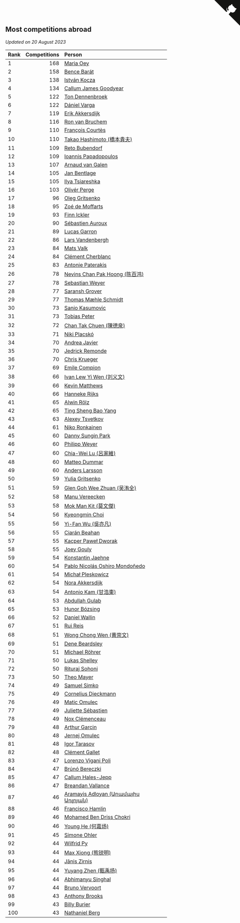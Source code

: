 ## Most competitions abroad

*Updated on 20 August 2023*

| Rank | Competitions | Person |
| :--- | ---: | :--- |
| 1 | 168 | [Maria Oey](https://www.worldcubeassociation.org/persons/2007OEYM01) |
| 2 | 158 | [Bence Barát](https://www.worldcubeassociation.org/persons/2008BARA01) |
| 3 | 138 | [István Kocza](https://www.worldcubeassociation.org/persons/2005KOCZ01) |
| 4 | 134 | [Callum James Goodyear](https://www.worldcubeassociation.org/persons/2012GOOD02) |
| 5 | 122 | [Ton Dennenbroek](https://www.worldcubeassociation.org/persons/2003DENN01) |
| 6 | 122 | [Dániel Varga](https://www.worldcubeassociation.org/persons/2008VARG01) |
| 7 | 119 | [Erik Akkersdijk](https://www.worldcubeassociation.org/persons/2005AKKE01) |
| 8 | 116 | [Ron van Bruchem](https://www.worldcubeassociation.org/persons/2003BRUC01) |
| 9 | 110 | [François Courtès](https://www.worldcubeassociation.org/persons/2008COUR01) |
| 10 | 110 | [Takao Hashimoto (橋本貴夫)](https://www.worldcubeassociation.org/persons/2007HASH01) |
| 11 | 109 | [Reto Bubendorf](https://www.worldcubeassociation.org/persons/2012BUBE01) |
| 12 | 109 | [Ioannis Papadopoulos](https://www.worldcubeassociation.org/persons/2013PAPA01) |
| 13 | 107 | [Arnaud van Galen](https://www.worldcubeassociation.org/persons/2006GALE01) |
| 14 | 105 | [Jan Bentlage](https://www.worldcubeassociation.org/persons/2010BENT01) |
| 15 | 105 | [Ilya Tsiareshka](https://www.worldcubeassociation.org/persons/2012TERE01) |
| 16 | 103 | [Olivér Perge](https://www.worldcubeassociation.org/persons/2007PERG01) |
| 17 | 96 | [Oleg Gritsenko](https://www.worldcubeassociation.org/persons/2011GRIT01) |
| 18 | 95 | [Zoé de Moffarts](https://www.worldcubeassociation.org/persons/2010MOFF02) |
| 19 | 93 | [Finn Ickler](https://www.worldcubeassociation.org/persons/2012ICKL01) |
| 20 | 90 | [Sébastien Auroux](https://www.worldcubeassociation.org/persons/2008AURO01) |
| 21 | 89 | [Lucas Garron](https://www.worldcubeassociation.org/persons/2006GARR01) |
| 22 | 86 | [Lars Vandenbergh](https://www.worldcubeassociation.org/persons/2003VAND01) |
| 23 | 84 | [Mats Valk](https://www.worldcubeassociation.org/persons/2007VALK01) |
| 24 | 84 | [Clément Cherblanc](https://www.worldcubeassociation.org/persons/2014CHER05) |
| 25 | 83 | [Antonie Paterakis](https://www.worldcubeassociation.org/persons/2012PATE01) |
| 26 | 78 | [Nevins Chan Pak Hoong (陈百鸿)](https://www.worldcubeassociation.org/persons/2010CHAN20) |
| 27 | 78 | [Sebastian Weyer](https://www.worldcubeassociation.org/persons/2010WEYE02) |
| 28 | 77 | [Saransh Grover](https://www.worldcubeassociation.org/persons/2014GROV01) |
| 29 | 77 | [Thomas Mæhle Schmidt](https://www.worldcubeassociation.org/persons/2013SCHM02) |
| 30 | 73 | [Sanio Kasumovic](https://www.worldcubeassociation.org/persons/2009KASU01) |
| 31 | 73 | [Tobias Peter](https://www.worldcubeassociation.org/persons/2014PETE03) |
| 32 | 72 | [Chan Tak Chuen (陳德泉)](https://www.worldcubeassociation.org/persons/2007CHUE01) |
| 33 | 71 | [Niki Placskó](https://www.worldcubeassociation.org/persons/2008PLAC01) |
| 34 | 70 | [Andrea Javier](https://www.worldcubeassociation.org/persons/2010JAVI01) |
| 35 | 70 | [Jedrick Remonde](https://www.worldcubeassociation.org/persons/2008REMO01) |
| 36 | 70 | [Chris Krueger](https://www.worldcubeassociation.org/persons/2006KRUE01) |
| 37 | 69 | [Emile Compion](https://www.worldcubeassociation.org/persons/2007COMP01) |
| 38 | 66 | [Ivan Lew Yi Wen (刘义文)](https://www.worldcubeassociation.org/persons/2012WENI01) |
| 39 | 66 | [Kevin Matthews](https://www.worldcubeassociation.org/persons/2010MATT02) |
| 40 | 66 | [Hanneke Rijks](https://www.worldcubeassociation.org/persons/2008RIJK01) |
| 41 | 65 | [Alwin Rölz](https://www.worldcubeassociation.org/persons/2016ROLZ01) |
| 42 | 65 | [Ting Sheng Bao Yang](https://www.worldcubeassociation.org/persons/2008BAOY01) |
| 43 | 63 | [Alexey Tsvetkov](https://www.worldcubeassociation.org/persons/2017TSVE02) |
| 44 | 61 | [Niko Ronkainen](https://www.worldcubeassociation.org/persons/2010RONK01) |
| 45 | 60 | [Danny Sungin Park](https://www.worldcubeassociation.org/persons/2015PARK13) |
| 46 | 60 | [Philipp Weyer](https://www.worldcubeassociation.org/persons/2010WEYE01) |
| 47 | 60 | [Chia-Wei Lu (呂家維)](https://www.worldcubeassociation.org/persons/2007LUCH01) |
| 48 | 60 | [Matteo Dummar](https://www.worldcubeassociation.org/persons/2017DUMM01) |
| 49 | 60 | [Anders Larsson](https://www.worldcubeassociation.org/persons/2003LARS01) |
| 50 | 59 | [Yulia Gritsenko](https://www.worldcubeassociation.org/persons/2012SIDO01) |
| 51 | 59 | [Glen Goh Wee Zhuan (吴洧全)](https://www.worldcubeassociation.org/persons/2015ZHUA01) |
| 52 | 58 | [Manu Vereecken](https://www.worldcubeassociation.org/persons/2010VERE01) |
| 53 | 58 | [Mok Man Kit (莫文傑)](https://www.worldcubeassociation.org/persons/2009KITM01) |
| 54 | 56 | [Kyeongmin Choi](https://www.worldcubeassociation.org/persons/2017CHOI07) |
| 55 | 56 | [Yi-Fan Wu (吳亦凡)](https://www.worldcubeassociation.org/persons/2010WUIF01) |
| 56 | 55 | [Ciarán Beahan](https://www.worldcubeassociation.org/persons/2012BEAH01) |
| 57 | 55 | [Kacper Paweł Dworak](https://www.worldcubeassociation.org/persons/2020DWOR01) |
| 58 | 55 | [Joey Gouly](https://www.worldcubeassociation.org/persons/2007GOUL01) |
| 59 | 54 | [Konstantin Jaehne](https://www.worldcubeassociation.org/persons/2015JAEH01) |
| 60 | 54 | [Pablo Nicolás Oshiro Mondoñedo](https://www.worldcubeassociation.org/persons/2010MOND01) |
| 61 | 54 | [Michał Pleskowicz](https://www.worldcubeassociation.org/persons/2009PLES01) |
| 62 | 54 | [Nora Akkersdijk](https://www.worldcubeassociation.org/persons/2009CHRI03) |
| 63 | 54 | [Antonio Kam (甘浩東)](https://www.worldcubeassociation.org/persons/2017TUNG13) |
| 64 | 53 | [Abdullah Gulab](https://www.worldcubeassociation.org/persons/2014GULA02) |
| 65 | 53 | [Hunor Bózsing](https://www.worldcubeassociation.org/persons/2009BOZS01) |
| 66 | 52 | [Daniel Wallin](https://www.worldcubeassociation.org/persons/2013WALL03) |
| 67 | 51 | [Rui Reis](https://www.worldcubeassociation.org/persons/2015REIS02) |
| 68 | 51 | [Wong Chong Wen (黄崇文)](https://www.worldcubeassociation.org/persons/2014WENW01) |
| 69 | 51 | [Dene Beardsley](https://www.worldcubeassociation.org/persons/2009BEAR01) |
| 70 | 51 | [Michael Röhrer](https://www.worldcubeassociation.org/persons/2009ROHR01) |
| 71 | 50 | [Lukas Shelley](https://www.worldcubeassociation.org/persons/2016SHEL03) |
| 72 | 50 | [Rituraj Sohoni](https://www.worldcubeassociation.org/persons/2012SOHO01) |
| 73 | 50 | [Theo Mayer](https://www.worldcubeassociation.org/persons/2012MAYE01) |
| 74 | 49 | [Samuel Simko](https://www.worldcubeassociation.org/persons/2016SIMK01) |
| 75 | 49 | [Cornelius Dieckmann](https://www.worldcubeassociation.org/persons/2009DIEC01) |
| 76 | 49 | [Matic Omulec](https://www.worldcubeassociation.org/persons/2010OMUL02) |
| 77 | 49 | [Juliette Sébastien](https://www.worldcubeassociation.org/persons/2014SEBA01) |
| 78 | 49 | [Nox Clémenceau](https://www.worldcubeassociation.org/persons/2015CLEM03) |
| 79 | 48 | [Arthur Garcin](https://www.worldcubeassociation.org/persons/2014GARC27) |
| 80 | 48 | [Jernej Omulec](https://www.worldcubeassociation.org/persons/2010OMUL01) |
| 81 | 48 | [Igor Tarasov](https://www.worldcubeassociation.org/persons/2016TARA04) |
| 82 | 48 | [Clément Gallet](https://www.worldcubeassociation.org/persons/2004GALL02) |
| 83 | 47 | [Lorenzo Vigani Poli](https://www.worldcubeassociation.org/persons/2007POLI01) |
| 84 | 47 | [Brúnó Bereczki](https://www.worldcubeassociation.org/persons/2008BERE01) |
| 85 | 47 | [Callum Hales-Jepp](https://www.worldcubeassociation.org/persons/2012HALE01) |
| 86 | 47 | [Breandan Vallance](https://www.worldcubeassociation.org/persons/2007VALL01) |
| 87 | 46 | [Aramayis Adloyan (Արամայիս Ադլոյան)](https://www.worldcubeassociation.org/persons/2012ADLO01) |
| 88 | 46 | [Francisco Hamlin](https://www.worldcubeassociation.org/persons/2012HAML01) |
| 89 | 46 | [Mohamed Ben Driss Chokri](https://www.worldcubeassociation.org/persons/2015CHOK01) |
| 90 | 46 | [Young He (何嘉炀)](https://www.worldcubeassociation.org/persons/2014HEYO01) |
| 91 | 45 | [Simone Ohler](https://www.worldcubeassociation.org/persons/2014OHLE01) |
| 92 | 44 | [Wilfrid Py](https://www.worldcubeassociation.org/persons/2016PYWI01) |
| 93 | 44 | [Max Xiong (熊锐明)](https://www.worldcubeassociation.org/persons/2015XION03) |
| 94 | 44 | [Jānis Zirnis](https://www.worldcubeassociation.org/persons/2013ZIRN01) |
| 95 | 44 | [Yuyang Zhen (甄禹扬)](https://www.worldcubeassociation.org/persons/2013ZHEN11) |
| 96 | 44 | [Abhimanyu Singhal](https://www.worldcubeassociation.org/persons/2013SING12) |
| 97 | 44 | [Bruno Vervoort](https://www.worldcubeassociation.org/persons/2011VERV01) |
| 98 | 43 | [Anthony Brooks](https://www.worldcubeassociation.org/persons/2008SEAR01) |
| 99 | 43 | [Billy Burier](https://www.worldcubeassociation.org/persons/2014BURI01) |
| 100 | 43 | [Nathaniel Berg](https://www.worldcubeassociation.org/persons/2012BERG04) |


<a href="https://github.com/JustinTimeCuber/wca_statistics" class="github-corner" aria-label="View source on Github"><svg width="80" height="80" viewBox="0 0 250 250" style="fill:#151513; color:#fff; position: absolute; top: 0; border: 0; right: 0;" aria-hidden="true"><path d="M0,0 L115,115 L130,115 L142,142 L250,250 L250,0 Z"></path><path d="M128.3,109.0 C113.8,99.7 119.0,89.6 119.0,89.6 C122.0,82.7 120.5,78.6 120.5,78.6 C119.2,72.0 123.4,76.3 123.4,76.3 C127.3,80.9 125.5,87.3 125.5,87.3 C122.9,97.6 130.6,101.9 134.4,103.2" fill="currentColor" style="transform-origin: 130px 106px;" class="octo-arm"></path><path d="M115.0,115.0 C114.9,115.1 118.7,116.5 119.8,115.4 L133.7,101.6 C136.9,99.2 139.9,98.4 142.2,98.6 C133.8,88.0 127.5,74.4 143.8,58.0 C148.5,53.4 154.0,51.2 159.7,51.0 C160.3,49.4 163.2,43.6 171.4,40.1 C171.4,40.1 176.1,42.5 178.8,56.2 C183.1,58.6 187.2,61.8 190.9,65.4 C194.5,69.0 197.7,73.2 200.1,77.6 C213.8,80.2 216.3,84.9 216.3,84.9 C212.7,93.1 206.9,96.0 205.4,96.6 C205.1,102.4 203.0,107.8 198.3,112.5 C181.9,128.9 168.3,122.5 157.7,114.1 C157.9,116.9 156.7,120.9 152.7,124.9 L141.0,136.5 C139.8,137.7 141.6,141.9 141.8,141.8 Z" fill="currentColor" class="octo-body"></path></svg></a><style>.github-corner:hover .octo-arm{animation:octocat-wave 560ms ease-in-out}@keyframes octocat-wave{0%,100%{transform:rotate(0)}20%,60%{transform:rotate(-25deg)}40%,80%{transform:rotate(10deg)}}@media (max-width:500px){.github-corner:hover .octo-arm{animation:none}.github-corner .octo-arm{animation:octocat-wave 560ms ease-in-out}}</style>
